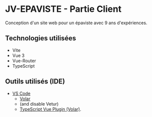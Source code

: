# JV-EPAVISTE - Partie Client

Conception d'un site web pour un épaviste avec 9 ans d'expériences.

## Technologies utilisées

-   Vite
-   Vue 3
-   Vue-Router
-   TypeScript

## Outils utilisés (IDE)

-   [VS Code](https://code.visualstudio.com/)
    -   [Volar](https://marketplace.visualstudio.com/items?itemName=Vue.volar)
    -   (and disable Vetur)
    -   [TypeScript Vue Plugin (Volar)](https://marketplace.visualstudio.com/items?itemName=Vue.vscode-typescript-vue-plugin).
